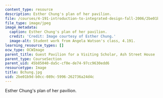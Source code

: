 ```yaml
---
content_type: resource
description: Esther Chung's plan of her pavilion.
file: /courses/4-191-introduction-to-integrated-design-fall-2006/2be01b9db0cc089c5996262736a24d4c_Bchung.jpg
file_type: image/jpeg
image_metadata:
  caption: Esther Chung's plan of her pavilion.
  credit: 'Credit: Image courtesy of Esther Chung.'
  image-alt: Student work from Angela Watson's class, 4.191.
learning_resource_types: []
ocw_type: OCWImage
parent_title: Guest Pavilion for a Visiting Scholar, Ash Street House
parent_type: CourseSection
parent_uid: 45b85040-da5c-cf0e-de74-97cc9630edd6
resourcetype: Image
title: Bchung.jpg
uid: 2be01b9d-b0cc-089c-5996-262736a24d4c
---
```

Esther Chung's plan of her pavilion.

